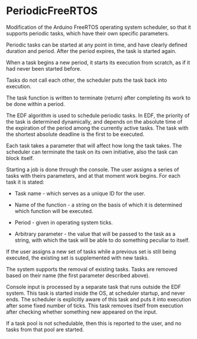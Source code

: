 # PeriodicFreeRTOS
Modification of the Arduino FreeRTOS operating system scheduler, so that it supports periodic tasks, which have their own specific parameters.

Periodic tasks can be started at any point in time, and have clearly defined duration and period. After the period expires, the task is started again.

When a task begins a new period, it starts its execution from scratch, as if it had never been started before.

Tasks do not call each other, the scheduler puts the task back into execution.

The task function is written to terminate (return) after completing its work to be done within a period.

The EDF algorithm is used to schedule periodic tasks. In EDF, the priority of the task is determined dynamically, and depends on the absolute time of the expiration of the period among the currently active tasks.
The task with the shortest absolute deadline is the first to be executed.

Each task takes a parameter that will affect how long the task takes.
The scheduler can terminate the task on its own initiative, also the task can block itself.

Starting a job is done through the console. The user assigns a series of tasks with theirs
parameters, and at that moment work begins. For each task it is stated:

- Task name - which serves as a unique ID for the user.

- Name of the function - a string on the basis of which it is determined which function will be executed.

- Period - given in operating system ticks.

- Arbitrary parameter - the value that will be passed to the task as a string, with which
   the task will be able to do something peculiar to itself.



If the user assigns a new set of tasks while a previous set is still being executed, the existing set is supplemented with new tasks.

The system supports the removal of existing tasks.
Tasks are removed based on their name (the first parameter described above).

Console input is processed by a separate task that runs outside the EDF system.
This task is started inside the OS, at scheduler startup, and never ends.
The scheduler is explicitly aware of this task and puts it into execution after some fixed number of ticks. This task removes itself from execution after checking whether something new appeared on the input.


If a task pool is not schedulable, then this is reported to the user, and no tasks from that pool are started.
